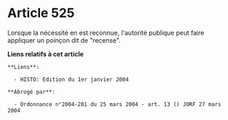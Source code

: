 # Article 525

Lorsque la nécessité en est reconnue, l'autorité publique peut faire appliquer un poinçon dit de "recense".

**Liens relatifs à cet article**

	**Liens**:

	  - HISTO: Edition du 1er janvier 2004

	**Abrogé par**:

	  - Ordonnance n°2004-281 du 25 mars 2004 - art. 13 () JORF 27 mars 2004
